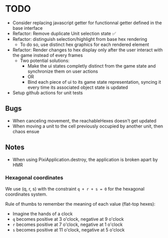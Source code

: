# TODO

- Consider replacing javascript getter for functionnal getter defined in the base interface
- Refactor: Remove duplicate Unit selection state ✅
- Refactor: distinguish selection/highlight from base hex rendering
  - To do so, use distinct hex graphics for each rendered element
- Refactor: Render changes to hex display only after the user interact with the game instead of every frames
  - Two potential solutions:
    - Make the ui states completly distinct from the game state and synchronize them on user actions
    - OR
    - Bind each piece of ui to its game state representation, syncing it every time its associated object state is updated
- Setup github actions for unit tests

## Bugs

- When canceling movement, the reachableHexes doesn't get updated
- When moving a unit to the cell previously occupied by another unit, then chaos ensue

## Notes

- When using PixiApplication.destroy, the application is broken apart by HMR

### Hexagonal coordinates

We use (q, r, s) with the constraint `q + r + s = 0` for the hexagonal coordinates system.

Rule of thumbs to remember the meaning of each value (flat-top hexes):

- Imagine the hands of a clock
- `q` becomes positive at 3 o'clock, negative at 9 o'clock
- `r` becomes positive at 7 o'clock, negative at 1 o'clock
- `s` becomes positive at 11 o'clock, negative at 5 o'clock
